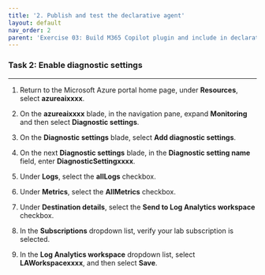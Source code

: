 ```yaml
---
title: '2. Publish and test the declarative agent'
layout: default
nav_order: 2
parent: 'Exercise 03: Build M365 Copilot plugin and include in declarative agent'
---
```


### Task 2: Enable diagnostic settings

___

1. Return to the Microsoft Azure portal home page, under **Resources**, select **azureaixxxx**. 

1. On the **azureaixxxx** blade, in the navigation pane, expand **Monitoring** and then select **Diagnostic settings**.

1. On the **Diagnostic settings** blade, select **Add diagnostic settings**.

1. On the next **Diagnostic settings** blade, in the **Diagnostic setting name** field, enter **DiagnosticSettingxxxx**.

1. Under **Logs**, select the **allLogs** checkbox.

1. Under **Metrics**, select the **AllMetrics** checkbox.

1. Under **Destination details**, select the **Send to Log Analytics workspace** checkbox.

1. In the **Subscriptions** dropdown list, verify your lab subscription is selected.

1. In the **Log Analytics workspace** dropdown list, select **LAWorkspacexxxx**, and then select **Save**.

